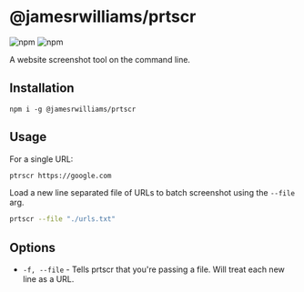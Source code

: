 # @jamesrwilliams/prtscr

![npm](https://img.shields.io/npm/v/@jamesrwilliams/prtscr) ![npm](https://img.shields.io/npm/dt/@jamesrwilliams/prtscr)

A website screenshot tool on the command line.

## Installation

```
npm i -g @jamesrwilliams/prtscr
```

## Usage

For a single URL:

```bash
ptrscr https://google.com
```

Load a new line separated file of URLs to batch screenshot using the `--file` arg.

```bash
prtscr --file "./urls.txt"
```

## Options

- `-f, --file` - Tells prtscr that you're passing a file. Will treat each new line as a URL.
